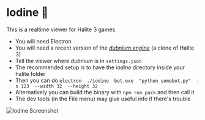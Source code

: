 # Iodine 🐢

This is a realtime viewer for Halite 3 games.

* You will need Electron
* You will need a recent version of the *[dubnium engine](https://github.com/fohristiwhirl/dubnium)* (a clone of Halite 3)
* Tell the viewer where *dubnium* is in `settings.json`
* The recommended setup is to have the *iodine* directory inside your halite folder
* Then you can do `electron  ./iodine  bot.exe  "python somebot.py"  -s 123  --width 32  --height 32`
* Alternatively you can build the binary with `npm run pack` and then call it
* The dev tools (in the File menu) may give useful info if there's trouble

![Iodine Screenshot](https://user-images.githubusercontent.com/16438795/47602764-38def080-d9db-11e8-9a19-5a2a92d9f802.png)
